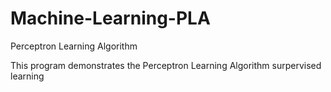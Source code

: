 # Machine-Learning-PLA
Perceptron Learning Algorithm

This program demonstrates the Perceptron Learning Algorithm surpervised learning
